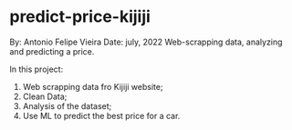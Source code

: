 # predict-price-kijiji
By: Antonio Felipe Vieira
Date: july, 2022
Web-scrapping data, analyzing and predicting a price.

In this project:

1) Web scrapping data fro Kijiji website;
2) Clean Data;
3) Analysis of the dataset;
4) Use ML to predict the best price for a car.
